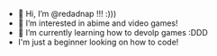 - 👋 Hi, I’m @redadnap !!! :)))
- 👀 I’m interested in abime and video games!
- 🌱 I’m currently learning how to devolp games :DDD
- I'm just a beginner looking on how to code!
